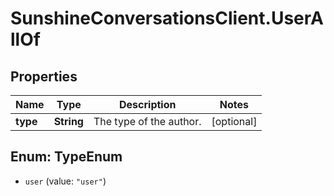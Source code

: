 # SunshineConversationsClient.UserAllOf

## Properties

Name | Type | Description | Notes
------------ | ------------- | ------------- | -------------
**type** | **String** | The type of the author. | [optional] 



## Enum: TypeEnum


* `user` (value: `"user"`)





